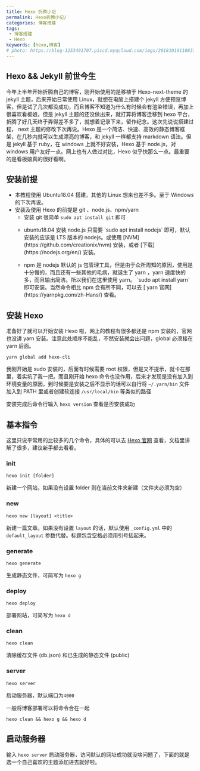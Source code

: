 ```yaml
---
title: Hexo 折腾小记
permalink: Hexo折腾小记/
categories: 博客搭建
tags: 
 - 博客搭建
 - Hexo
keywords: [hexo,博客]
# photo: https://blog-1253491707.piccd.myqcloud.com/imgs/20181019110837.png/none
---
```


## Hexo && Jekyll 前世今生

今年上半年开始折腾自己的博客，刚开始使用的是移植于 Hexo-next-theme 的 jekyll 主题，后来开始日常使用 Linux，就想在电脑上搭建个 jekyll 方便预览博客，但是试了几次都没成功，而且博客不知道为什么有时候会有渲染错误，再加上很喜欢看板娘，但是 jekyll 主题的还没做出来，就打算将博客迁移到 hexo 平台，折腾了好几天终于弄得差不多了，就想着记录下来，留作纪念。这次先说说搭建过程， next 主题的修改下次再说。Hexo 是一个简洁、快速、高效的静态博客框架，在几秒内就可以生成漂亮的博客，和 jekyll 一样都支持 markdown 语法。但是 jekyll 基于 ruby，在 windows 上就不好安装，Hexo 基于 node.js，对 windows 用户友好一点。网上也有人做过对比，Hexo 似乎快那么一点。最重要的是看板娘真的很好看啊。

## 安装前提

- 本教程使用 Ubuntu18.04 搭建，其他的 Linux 想来也差不多。至于 Windows 的下次再说。
- 安装及使用 Hexo 的前提是 git 、node.js、npm/yarn
  - 安装 git 很简单 `sudo apt install git` 即可
  - <p>ubuntu18.04 安装 node.js 只需要 `sudo apt install nodejs` 即可，默认安装的应该是 LTS 版本的 nodejs。或使用 [NVM](https://github.com/creationix/nvm) 安装，或者 [下载](https://nodejs.org/en/) 安装。<p>
  - <p>npm 是 nodejs 默认的 js 包管理工具，但是由于众所周知的原因，使用是十分慢的，而且还有一些其他的毛病，就诞生了 yarn ，yarn 速度快的多，而且输出简洁。所以我们在这里使用 yarn。 `sudo apt install yarn` 即可安装。当然命令相比 npm 会有所不同，可以去 [ yarn 官网](https://yarnpkg.com/zh-Hans/) 查看。<p>

## 安装 Hexo

准备好了就可以开始安装 Hexo 啦，网上的教程有很多都还是 npm 安装的，官网也没讲 yarn 安装。注意此处顺序不能乱，不然安装就会出问题，global 必须接在 yarn 后面。

```shell
yarn global add hexo-cli
```

我刚开始是 sudo 安装的，后面有时候需要 root 权限，但是又不提示，就卡在那里，着实坑了我一把。而且刚开始 hexo 命令也没作用，后来才发现是没有加入到环境变量的原因，到时候要是安装之后不显示的话可以自行将 `~/.yarn/bin` 文件加入到 PATH 里或者创建软连接 `/usr/local/bin` 等类似的路径

安装完成后命令行输入 `hexo version` 查看是否安装成功

## 基本指令

这里只说平常用的比较多的几个命令，具体的可以去 [Hexo 官网](https://hexo.io/zh-cn/) 查看，文档里讲解了很多，建议新手都去看看。

### init

```shell
hexo init [folder]
```

新建一个网站，如果没有设置 folder 则在当前文件夹新建（文件夹必须为空）

### new

```shell
hexo new [layout] <title>
```

新建一篇文章。如果没有设置 `layout` 的话，默认使用 `_config.yml` 中的 `default_layout` 参数代替。标题包含空格必须用引号括起来。

### generate

```shell
hexo generate
```

生成静态文件，可简写为 `hexo g`

### deploy

```shell
hexo deploy
```

部署网站，可简写为 `hexo d`

### clean

```shell
hexo clean
```

清除缓存文件 (db.json) 和已生成的静态文件 (public)

### server

```shell
hexo server
```

启动服务器，默认端口为`4000`

一般将博客部署可以将命令合在一起

```shell
hexo clean && hexo g && hexo d
```

## 启动服务器

输入 `hexo server` 启动服务器，访问默认的网址成功就没啥问题了，下面的就是选一个自己喜欢的主题添加进去就好啦。

